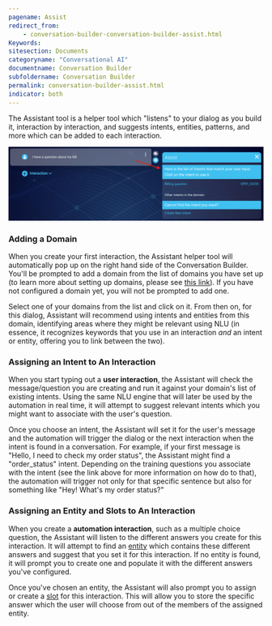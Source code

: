```yaml
---
pagename: Assist
redirect_from:
    - conversation-builder-conversation-builder-assist.html
Keywords:
sitesection: Documents
categoryname: "Conversational AI"
documentname: Conversation Builder
subfoldername: Conversation Builder
permalink: conversation-builder-assist.html
indicator: both
---
```


The Assistant tool is a helper tool which "listens" to your dialog as you build it, interaction by interaction, and suggests intents, entities, patterns, and more which can be added to each interaction.

<img class="fancyimage" style="width:800px" src="img/ConvoBuilder/assist_suggestion.png">

### Adding a Domain

When you create your first interaction, the Assistant helper tool will automatically pop up on the right hand side of the Conversation Builder. You'll be prompted to add a domain from the list of domains you have set up (to learn more about setting up domains, please see [this link](conversation-builder-intent-builder-overview.html)). If you have not configured a domain yet, you will not be prompted to add one.

Select one of your domains from the list and click on it. From then on, for this dialog, Assistant will recommend using intents and entities from this domain, identifying areas where they might be relevant using NLU (in essence, it recognizes keywords that you use in an interaction *and* an intent or entity, offering you to link between the two).

### Assigning an Intent to An Interaction

When you start typing out a **user interaction**, the Assistant will check the message/question you are creating and run it against your domain's list of existing intents. Using the same NLU engine that will later be used by the automation in real time, it will attempt to suggest relevant intents which you might want to associate with the user's question.

Once you choose an intent, the Assistant will set it for the user's message and the automation will trigger the dialog or the next interaction when the intent is found in a conversation. For example, if your first message is "Hello, I need to check my order status", the Assistant might find a "order_status" intent. Depending on the training questions you associate with the intent (see the link above for more information on how do to that), the automation will trigger not only for that specific sentence but also for something like "Hey! What's my order status?"

### Assigning an Entity and Slots to An Interaction

When you create a **automation interaction**, such as a multiple choice question, the Assistant will listen to the different answers you create for this interaction. It will attempt to find an [entity](conversation-builder-intent-builder-entities.html) which contains these different answers and suggest that you set it for this interaction. If no entity is found, it will prompt you to create one and populate it with the different answers you've configured.

Once you've chosen an entity, the Assistant will also prompt you to assign or create a [slot](conversation-builder-conversation-builder-variables-slots.html#slots) for this interaction. This will allow you to store the specific answer which the user will choose from out of the members of the assigned entity.
